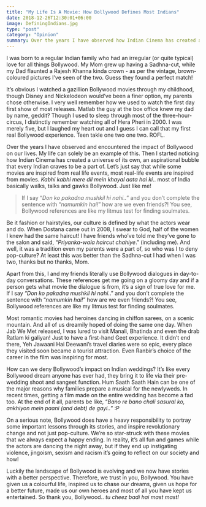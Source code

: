 ```yaml
---
title: "My Life Is A Movie: How Bollywood Defines Most Indians"
date: 2018-12-26T12:30:01+06:00
image: DefiningIndians.jpg
type: "post"
category: "Opinion"
summary: Over the years I have observed how Indian Cinema has created a universe of its own, an aspirational bubble that every Indian craves to be a part of!
---
```


I was born to a regular Indian family who had an irregular (or quite typical) love for all things Bollywood. My Mom grew up having a Sadhna-cut, while my Dad flaunted a Rajesh Khanna kinda crown - as per the vintage, brown-coloured pictures I’ve seen of the two. Guess they found a perfect match!

It’s obvious I watched a gazillion Bollywood movies through my childhood, though Disney and Nickelodeon would’ve been a finer option, my parents chose otherwise. I very well remember how we used to watch the first day first show of most releases. Matlab the guy at the box office knew my dad by name, geddit?  Though I used to sleep through most of the three-hour-circus, I distinctly remember watching all of Hera Pheri in 2000. I was merely five, but I laughed my heart out and I guess I can call that my first real Bollywood experience. Teen takle one two one two. ROFL.

Over the years I have observed and encountered the impact of Bollywood on our lives. My life can solely be an example of this. Then I started noticing how Indian Cinema has created a universe of its own, an aspirational bubble that every Indian craves to be a part of. Let’s just say that while some movies are inspired from real life events, most real-life events are inspired from movies. <em>Kabhi kabhi mere dil mein khayal aata hai ki</em>.. most of India basically walks, talks and gawks Bollywood. Just like me!

>If I say “<em>Don ko pakadna mushkil hi nahi..</em>” and you don’t complete the sentence with “<em>namumkin hai!</em>” how are we even friends?! You see, Bollywood references are like my litmus test for finding soulmates.

Be it fashion or hairstyles, our culture is defined by what the actors wear and do. When Dostana came out in 2008, I swear to God, half of the women I knew had the same haircut! I have friends who’ve told me they’ve gone to the salon and said, “<em>Priyanka-wala haircut chahiye</em>.” (including me). And well, it was a tradition even my parents were a part of, so who was I to deny pop-culture? At least this was better than the Sadhna-cut I had when I was two, thanks but no thanks, Mom.

Apart from this, I and my friends literally use Bollywood dialogues in day-to-day conversations. These references get me going on a gloomy day and if a person gets what movie the dialogue is from, it’s a sign of true love for me. If I say “<em>Don ko pakadna mushkil hi nahi</em>..” and you don’t complete the sentence with “<em>namumkin hai!</em>” how are we even friends?! You see, Bollywood references are like my litmus test for finding soulmates.

Most romantic movies had heroines dancing in chiffon sarees, on a scenic mountain. And all of us dreamily hoped of doing the same one day. When Jab We Met released, I was lured to visit Manali, Bhatinda and even the drab Ratlam ki galiyan! Just to have a first-hand Geet experience. It didn’t end there, Yeh Jawaani Hai Deewani’s travel diaries were so epic, every place they visited soon became a tourist attraction. Even Ranbir’s choice of the career in the film was inspiring for most.

How can we deny Bollywood’s impact on Indian weddings? It’s like every Bollywood dream anyone has ever had, they bring it to life via their pre-wedding shoot and sangeet function. Hum Saath Saath Hain can be one of the major reasons why families prepare a musical for the newlyweds. In recent times, getting a film made on the entire wedding has become a fad too. At the end of it all, parents be like, “<em>Bano re bano chali sasural ko, ankhiyon mein paani (and debt) de gayi..</em>” :P

On a serious note, Bollywood does have a heavy responsibility to portray some important lessons through its stories, and inspire revolutionary change and not just pop-culture. We’re so star-struck with these movies that we always expect a happy ending. In reality, it’s all fun and games while the actors are dancing the night away, but if they end up instigating violence, jingoism, sexism and racism it’s going to reflect on our society and how!

Luckily the landscape of Bollywood is evolving and we now have stories with a better perspective. Therefore, we trust in you, Bollywood. You have given us a colourful life, inspired us to chase our dreams, given us hope for a better future, made us our own heroes and most of all you have kept us entertained. So thank you, Bollywood.. <em>tu cheez badi hai mast mast!</em>
